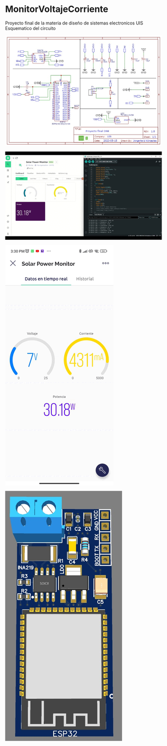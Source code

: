 # MonitorVoltajeCorriente
Proyecto final de la materia de diseño de sistemas electronicos UIS
Esquematico del circuito

![Imagen de WhatsApp 2023-06-02 a las 15.40.43.jpg](Monitor%20de%20voltaje%20y%20corriente%2038be29603a7d415d9824e9a2927ccd85/Imagen_de_WhatsApp_2023-06-02_a_las_15.40.43.jpg)

![Vídeo sin título ‐ Hecho con Clipchamp.gif](Monitor%20de%20voltaje%20y%20corriente%2038be29603a7d415d9824e9a2927ccd85/Vdeo_sin_ttulo__Hecho_con_Clipchamp.gif)

![VideoCel.gif](Monitor%20de%20voltaje%20y%20corriente%2038be29603a7d415d9824e9a2927ccd85/VideoCel.gif)

![Imagen de WhatsApp 2023-06-02 a las 15.40.43.jpg](Monitor%20de%20voltaje%20y%20corriente%2038be29603a7d415d9824e9a2927ccd85/Imagen_de_WhatsApp_2023-06-02_a_las_15.40.43%201.jpg)
